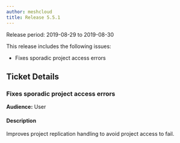 ```yaml
---
author: meshcloud
title: Release 5.5.1
---
```


Release period: 2019-08-29 to 2019-08-30

This release includes the following issues:
* Fixes sporadic project access errors
<!--truncate-->

## Ticket Details
### Fixes sporadic project access errors
**Audience:** User<br>

#### Description
Improves project replication handling to avoid project access to fail.

